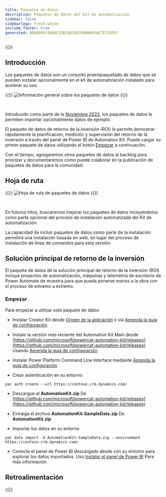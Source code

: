 ```yaml
---
title: Paquetes de datos
description: Paquetes de datos del kit de automatización
sidebar: false
sidebarlogo: fresh-white
include_footer: true
generated: BEA89993168AC33B19A338208B6665AE7E726557
---
```


{{<toc>}}

## Introducción

Los paquetes de datos son un conjunto preempaquetado de datos que se pueden instalar opcionalmente en el kit de automatización instalado para acelerar su uso.

{{<border>}}
![Información general sobre los paquetes de datos](https://powercat-automation-kit.azureedge.net/releases/november-2022/DataPacks.svg)
{{</border>}}

<br/>

Introducido como parte de la [Noviembre 2022](/es/releases/november-2022), los paquetes de datos le permiten importar opcionalmente datos de ejemplo.

El paquete de datos de retorno de la inversión (ROI) le permite demostrar rápidamente la planificación, medición y supervisión del retorno de la inversión a través del panel de Power BI de Automation Kit. Puede cargar su primer paquete de datos utilizando el botón [Empezar](/es#getting-started) a continuación.

Con el tiempo, agregaremos otros paquetes de datos al backlog para priorizar y documentaremos cómo puede colaborar en la publicación de paquetes de datos para la comunidad.

## Hoja de ruta

{{<border>}}
![Hoja de ruta de paquetes de datos](https://powercat-automation-kit.azureedge.net/releases/november-2022/DataPacks-WhatsNext.svg?v=1)
{{</border>}}

<br/>

En futuros hitos, buscaremos mejorar los paquetes de datos incluyéndolos como parte opcional del proceso de instalación automatizada del Kit de automatización.

La capacidad de incluir paquetes de datos como parte de la instalación permitirá una instalación basada en web, en lugar del proceso de instalación de línea de comandos para esta versión.

## Solución principal de retorno de la inversión

El paquete de datos de la solución principal de retorno de la inversión (ROI) incluye proyectos de automatización, máquinas y telemetría de escritorio de Power Automate de muestra para que pueda ponerse manos a la obra con el proceso de extremo a extremo.

### Empezar

Para empezar a utilizar este paquete de datos

- Instalar Creator Kit desde [Origen de la aplicación](https://appsource.microsoft.com/product/dynamics-365/microsoftpowercatarch.creatorkit1) o vía [Aprenda la guía de configuración](https://learn.microsoft.com/power-platform/guidance/creator-kit/setup)

- Instale la versión más reciente del Automation Kit Main desde [https://github.com/microsoft/powercat-automation-kit/releases](https://github.com/microsoft/powercat-automation-kit/releases) Usando [Aprenda la guía de configuración](https://learn.microsoft.com/power-automate/guidance/automation-kit/setup/main)

- Instalar Power Platform Command Line Interface mediante [Aprenda la guía de configuración](https://learn.microsoft.com/power-platform/developer/cli/introduction)

- Crear autenticación en su entorno

```pwsh
pac auth create --url https://contoso.crm.dynamics.com/
```

- Descargue el **AutomationKit.zip** De [https://github.com/microsoft/powercat-automation-kit/releases](https://github.com/microsoft/powercat-automation-kit/releases)

- Extraiga el archivo **AutomationKit-SampleData.zip** De **AutomationKit.zip**

- Importar los datos en su entorno

```pwsh
pac data import -d AutomationKit-SampleData.zip --environment https://contoso.crm.dynamics.com/ 
```

- Conecte el panel de Power BI descargado desde con su entorno para explorar los datos importados. Uso [Instalar el panel de Power BI](/es/get-started/install-powerbi-dashboard) Para más información

## Retroalimentación

{{<questions name="/features/datapacks.json" completed="Thank you for providing feedback" showNavigationButtons=false >}}
